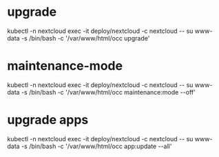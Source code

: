 # upgrade

kubectl -n nextcloud exec -it deploy/nextcloud -c nextcloud -- su www-data -s /bin/bash -c '/var/www/html/occ upgrade'

# maintenance-mode

kubectl -n nextcloud exec -it deploy/nextcloud -c nextcloud -- su www-data -s /bin/bash -c '/var/www/html/occ maintenance:mode --off'

# upgrade apps

kubectl -n nextcloud exec -it deploy/nextcloud -c nextcloud -- su www-data -s /bin/bash -c '/var/www/html/occ app:update --all'
